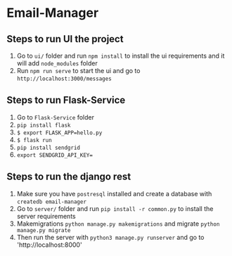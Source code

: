 # Email-Manager

## Steps to run UI the project

1) Go to `ui/` folder and run `npm install` to install the ui requirements and it will add `node_modules` folder
2) Run `npm run serve` to start the ui and go to `http://localhost:3000/messages`

## Steps to run Flask-Service
1) Go to `Flask-Service` folder
1) `pip install flask`
2) `$ export FLASK_APP=hello.py`
3) `$ flask run`
4) `pip install sendgrid`
5) `export SENDGRID_API_KEY=`

## Steps to run the django rest
1) Make sure you have `postresql` installed and create a database with `createdb email-manager`
2) Go to `server/` folder and run `pip install -r common.py` to install the server requirements
3) Makemigrations `python manage.py makemigrations` and migrate `python manage.py migrate`
4) Then run the server with `python3 manage.py runserver` and go to 'http://localhost:8000'

